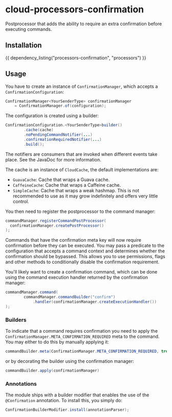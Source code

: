 # cloud-processors-confirmation

Postprocessor that adds the ability to require an extra confirmation before executing commands.

## Installation

{{ dependency_listing("processors-confirmation", "processors") }}

## Usage

You have to create an instance of `ConfirmationManager`, which accepts a `ConfirmationConfiguration`:

```java
ConfirmationManager<YourSenderType> confirmationManager
    = ConfirmationManager.of(configuration);
```

The configuration is created using a builder:

```java
ConfirmationConfiguration.<YourSenderType>builder()
        .cache(cache)
        .noPendingCommandNotifier(...)
        .confirmationRequiredNotifier(...)
        .build();
```

The notifiers are consumers that are invoked when different events take place. See the JavaDoc for more information.

The cache is an instance of `CloudCache`, the default implementations are:

- `GuavaCache`: Cache that wraps a Guava cache.
- `CaffeineCache`: Cache that wraps a Caffeine cache.
- `SimpleCache`: Cache that wraps a weak hashmap. This is not recommended to use as it may grow indefinitely and offers very
  little control.

You then need to register the postprocessor to the command manager:

```java
commandManager.registerCommandPostProcessor(
  confirmationManager.createPostProcessor()
);
```

Commands that have the confirmation meta key will now require confirmation before they can be executed.
You may pass a predicate to the configuration that accepts a command context and determines whether the confirmation
should be bypassed. This allows you to use permissions, flags and other methods to conditionally disable the confirmation
requirement.

You'll likely want to create a confirmation command, which can be done using the command execution handler returned by
the confirmation manager:

```java
commandManager.command(
        commandManager.commandBuilder("confirm")
            .handler(confirmationManager.createExecutionHandler())
);
```

### Builders

To indicate that a command requires confirmation you need to apply the `ConfirmationManager.META_CONFIRMATION_REQUIRED`
meta to the command. You may either to do this by manually applying it:

```java
commandBuilder.meta(ConfirmationManager.META_CONFIRMATION_REQUIRED, true)
```

or by decorating the builder using the confirmation manager:

```java
commandBuilder.apply(confirmationManager)
```

### Annotations

The module ships with a builder modifier that enables the use of the `@Confirmation` annotation. To install this, you
simply do:

```java
ConfirmationBuilderModifier.install(annotationParser);
```
